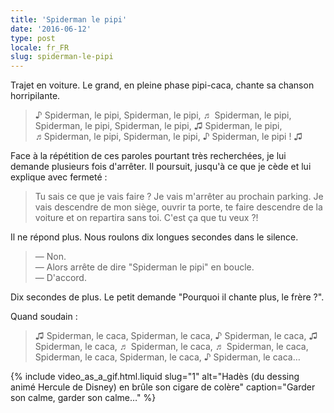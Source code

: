 ```yaml
---
title: 'Spiderman le pipi'
date: '2016-06-12'
type: post
locale: fr_FR
slug: spiderman-le-pipi
---
```


Trajet en voiture. Le grand, en pleine phase pipi-caca, chante sa chanson horripilante.

<!-- more -->

> ♪ Spiderman, le pipi, Spiderman, le pipi, ♬ Spiderman, le pipi, Spiderman, le pipi, Spiderman, le pipi, ♫ Spiderman, le pipi, ♬Spiderman, le pipi, Spiderman, le pipi, ♪ Spiderman, le pipi ! ♫

Face à la répétition de ces paroles pourtant très recherchées, je lui demande plusieurs fois d'arrêter. Il poursuit, jusqu'à ce que je cède et lui explique avec fermeté :

> Tu sais ce que je vais faire ? Je vais m'arrêter au prochain parking. Je vais descendre de mon siège, ouvrir ta porte, te faire descendre de la voiture et on repartira sans toi. C'est ça que tu veux ?!

Il ne répond plus. Nous roulons dix longues secondes dans le silence.

> — Non.  
> — Alors arrête de dire "Spiderman le pipi" en boucle.  
> — D'accord.

Dix secondes de plus. Le petit demande "Pourquoi il chante plus, le frère ?".

Quand soudain :

> ♫ Spiderman, le caca, Spiderman, le caca, ♪ Spiderman, le caca, ♫ Spiderman, le caca, ♬ Spiderman, le caca, ♬ Spiderman, le caca, Spiderman, le caca, Spiderman, le caca, ♪ Spiderman, le caca…

{% include video_as_a_gif.html.liquid
slug="1"
alt="Hadès (du dessing animé Hercule de Disney) en brûle son cigare de colère"
caption="Garder son calme, garder son calme…"
%}
